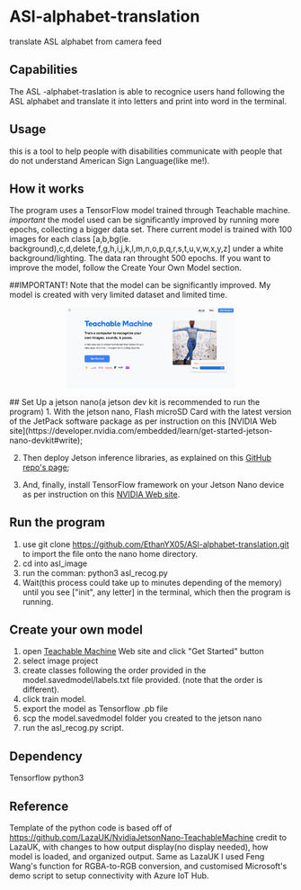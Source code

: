 # ASl-alphabet-translation
translate ASL alphabet from camera feed

## Capabilities
The ASL -alphabet-traslation is able to recognice users hand following the ASL alphabet and translate it into letters and print into word in the terminal.

## Usage
this is a tool to help people with disabilities communicate with people that do not understand American Sign Language(like me!). 

## How it works
The program uses a TensorFlow model trained through Teachable machine. 
*important* the model used can be significantly improved by running more epochs, collecting a bigger data set. There current model is trained with 100 images for each class
[a,b,bg(ie. background),c,d,delete,f,g,h,i,j,k,l,m,n,o,p,q,r,s,t,u,v,w,x,y,z] under a white background/lighting. The data ran throught 500 epochs. If you want to improve the model, follow the Create Your Own Model section.

##IMPORTANT!
Note that the model can be significantly improved. My model is created with very limited dataset and limited time.

<p align="center">
  <img src="/model.savedmodel/community-teachable-machine-2.png" width="300">
</p>
## Set Up a jetson nano(a jetson dev kit is recommended to run the program)
1. With the jetson nano,  Flash microSD Card with the latest version of the JetPack software package as per instruction on this [NVIDIA Web site](https://developer.nvidia.com/embedded/learn/get-started-jetson-nano-devkit#write);

2. Then deploy Jetson inference libraries, as explained on this [GitHub repo's page](https://github.com/dusty-nv/jetson-inference/blob/master/docs/building-repo-2.md);

3. And, finally, install TensorFlow framework on your Jetson Nano device as per instruction on this [NVIDIA Web site](https://docs.nvidia.com/deeplearning/frameworks/install-tf-jetson-platform/index.html).

## Run the program
1. use git clone https://github.com/EthanYX05/ASl-alphabet-translation.git to import the file onto the nano home directory.
2. cd into asl_image
3. run the comman: python3 asl_recog.py
4. Wait(this process could take up to minutes depending of the memory) until you see ["init", any letter] in the terminal, which then the program is running. 

## Create your own model
1. open [Teachable Machine](https://teachablemachine.withgoogle.com/) Web site and click "Get Started" button
2. select image project
3. create classes following the order provided in the model.savedmodel/labels.txt file provided. (note that the order is different).
4. click train model. 
5. export the model as Tensorflow .pb file
6. scp the model.savedmodel folder you created to the jetson nano
7. run the asl_recog.py script.

## Dependency
Tensorflow
python3 


## Reference
Template of the python code is based off of https://github.com/LazaUK/NvidiaJetsonNano-TeachableMachine credit to LazaUK, with changes to how output display(no display needed), how model is loaded, and organized output.
Same as LazaUK I used Feng Wang's function for RGBA-to-RGB conversion, and customised Microsoft's demo script to setup connectivity with Azure IoT Hub.
